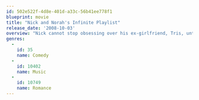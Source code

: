 ```yaml
---
id: 502e522f-4d8e-401d-a33c-56b41ee778f1
blueprint: movie
title: "Nick and Norah's Infinite Playlist"
release_date: '2008-10-03'
overview: "Nick cannot stop obsessing over his ex-girlfriend, Tris, until Tris' friend Norah suddenly shows interest in him at a club. Thus beings an odd night filled with ups and downs as the two keep running into Tris and her new boyfriend while searching for Norah's drunken friend, Caroline, with help from Nick's band mates. As the night winds down, the two have to figure out what they want from each other."
genres:
  -
    id: 35
    name: Comedy
  -
    id: 10402
    name: Music
  -
    id: 10749
    name: Romance
---
```

